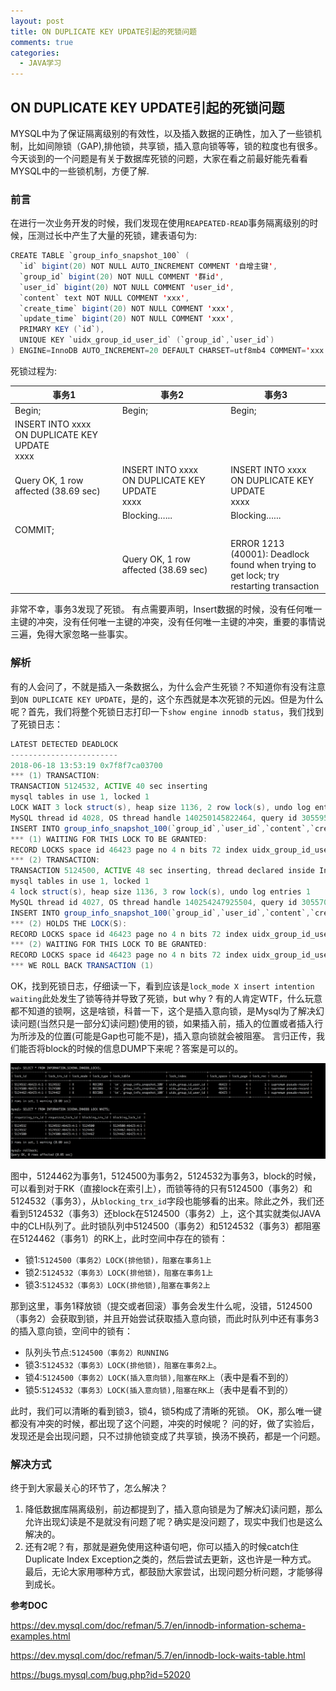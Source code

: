 ```yaml
---
layout: post
title: ON DUPLICATE KEY UPDATE引起的死锁问题
comments: true
categories:
  - JAVA学习
---
```


## ON DUPLICATE KEY UPDATE引起的死锁问题
MYSQL中为了保证隔离级别的有效性，以及插入数据的正确性，加入了一些锁机制，比如间隙锁（GAP),排他锁，共享锁，插入意向锁等等，锁的粒度也有很多。今天谈到的一个问题是有关于数据库死锁的问题，大家在看之前最好能先看看MYSQL中的一些锁机制，方便了解.

### 前言
在进行一次业务开发的时候，我们发现在使用`REAPEATED-READ`事务隔离级别的时候，压测过长中产生了大量的死锁，建表语句为:

```Java
CREATE TABLE `group_info_snapshot_100` (
  `id` bigint(20) NOT NULL AUTO_INCREMENT COMMENT '自增主键',
  `group_id` bigint(20) NOT NULL COMMENT '群id',
  `user_id` bigint(20) NOT NULL COMMENT 'user_id',
  `content` text NOT NULL COMMENT 'xxx',
  `create_time` bigint(20) NOT NULL COMMENT 'xxx',
  `update_time` bigint(20) NOT NULL COMMENT 'xxx',
  PRIMARY KEY (`id`),
  UNIQUE KEY `uidx_group_id_user_id` (`group_id`,`user_id`)
) ENGINE=InnoDB AUTO_INCREMENT=20 DEFAULT CHARSET=utf8mb4 COMMENT='xxx'
```

死锁过程为:

| 事务1                                                    | 事务2                                                    | 事务3                                                        |
| -------------------------------------------------------- | -------------------------------------------------------- | ------------------------------------------------------------ |
| Begin;                                                   | Begin;                                                   | Begin;                                                       |
| INSERT INTO xxxx <br />ON DUPLICATE KEY UPDATE<br />xxxx |                                                          |                                                              |
| Query OK, 1 row affected (38.69 sec)                     | INSERT INTO xxxx <br />ON DUPLICATE KEY UPDATE<br />xxxx | INSERT INTO xxxx <br />ON DUPLICATE KEY UPDATE<br />xxxx     |
|                                                          | Blocking…...                                             | Blocking…...                                                 |
| COMMIT;                                                  |                                                          |                                                              |
|                                                          | Query OK, 1 row affected (38.69 sec)                     | ERROR 1213 (40001): Deadlock <br />found when trying to get lock; try <br />restarting transaction |

非常不幸，事务3发现了死锁。
有点需要声明，Insert数据的时候，没有任何唯一主键的冲突，没有任何唯一主键的冲突，没有任何唯一主键的冲突，重要的事情说三遍，免得大家忽略一些事实。
### 解析
有的人会问了，不就是插入一条数据么，为什么会产生死锁？不知道你有没有注意到`ON DUPLICATE KEY UPDATE`，是的，这个东西就是本次死锁的元凶。但是为什么呢？首先，我们将整个死锁日志打印一下`show engine innodb status`，我们找到了死锁日志：

```java
LATEST DETECTED DEADLOCK
------------------------
2018-06-18 13:53:19 0x7f8f7ca03700
*** (1) TRANSACTION:
TRANSACTION 5124532, ACTIVE 40 sec inserting
mysql tables in use 1, locked 1
LOCK WAIT 3 lock struct(s), heap size 1136, 2 row lock(s), undo log entries 1
MySQL thread id 4028, OS thread handle 140250145822464, query id 305595 localhost 127.0.0.1 root update
INSERT INTO group_info_snapshot_100(`group_id`,`user_id`,`content`,`create_time`,`update_time`) VALUES(216172,xxxx,'{"basicInfo":{"groupId":"216132","admin":{"appId":2,"uid":"xxxx"},"groupStatus":"VALID","invitePermission":"EVERYONE","joinNeedPermission":"NONE","createTime":"1528954214128","updateTime":"1528954214128","defaultGroupName":"test17962、test93315、test39185、test30105","groupType":"PRIVATE"},"groupMembersBriefInfo":{"memberCount":22,"topMembers":[{"appId":2,"uid":"xxxx"},{"appId":2,"uid":"xxxx"},{"appId":2,"uid":"xxxx"},{"appId":2,"uid":"xxxx"}],"lastUpdateTime":"xxxx"}}',1528954217857,1528954217857)  ON DUPLICATE KEY UPDATE `content`='{"basicInfo":{"groupId":"216132","admin":{"appId":2,"uid":"xxxx"},"groupStatus":"VALID","invitePermission":"EVERYONE","joinNeedPermission":"NONE","createTime":"1528954214128","updateTime":"1528954214128","defaultGrou
*** (1) WAITING FOR THIS LOCK TO BE GRANTED:
RECORD LOCKS space id 46423 page no 4 n bits 72 index uidx_group_id_user_id of table `im`.`group_info_snapshot_100` trx id 5124532 lock_mode X insert intention waiting
*** (2) TRANSACTION:
TRANSACTION 5124500, ACTIVE 48 sec inserting, thread declared inside InnoDB 1
mysql tables in use 1, locked 1
4 lock struct(s), heap size 1136, 3 row lock(s), undo log entries 1
MySQL thread id 4027, OS thread handle 140254247925504, query id 305570 localhost 127.0.0.1 root update
INSERT INTO group_info_snapshot_100(`group_id`,`user_id`,`content`,`create_time`,`update_time`) VALUES(216171,xxxx,'{\"basicInfo\":{\"groupId\":\"216133\",\"admin\":{\"appId\":2,\"uid\":\"xxxx\"},\"groupStatus\":\"VALID\",\"invitePermission\":\"EVERYONE\",\"joinNeedPermission\":\"NONE\",\"createTime\":\"1528954214404\",\"updateTime\":\"1528954214404\",\"defaultGroupName\":\"test2194、test94277、test58560、test12835\",\"groupType\":\"PRIVATE\"},\"groupMembersBriefInfo\":{\"memberCount\":11,\"topMembers\":[{\"appId\":2,\"uid\":\"xxxx\"},{\"appId\":2,\"uid\":\"xxxx\"},{\"appId\":2,\"uid\":\"xxxx\"},{\"appId\":2,\"uid\":\"xxxx\"}],\"lastUpdateTime\":\"1528954217340\"}}',1528954218740,1528954218740)  ON DUPLICATE KEY UPDATE `content`='{\"basicInfo\":{\"groupId\":\"216133\",\"admin\":{\"appId\":2,\"uid\":\"xxxx\"},\"groupStatus\":\"VALID\",\"invitePermission\":\"EVERYONE\",\
*** (2) HOLDS THE LOCK(S):
RECORD LOCKS space id 46423 page no 4 n bits 72 index uidx_group_id_user_id of table `im`.`group_info_snapshot_100` trx id 5124500 lock_mode X
*** (2) WAITING FOR THIS LOCK TO BE GRANTED:
RECORD LOCKS space id 46423 page no 4 n bits 72 index uidx_group_id_user_id of table `im`.`group_info_snapshot_100` trx id 5124500 lock_mode X insert intention waiting
*** WE ROLL BACK TRANSACTION (1)
```

OK，找到死锁日志，仔细读一下，看到应该是`lock_mode X insert intention waiting`此处发生了锁等待并导致了死锁，but why ? 有的人肯定WTF，什么玩意都不知道的锁啊，这是啥锁，科普一下，这个是插入意向锁，是Mysql为了解决幻读问题(当然只是一部分幻读问题)使用的锁，如果插入前，插入的位置或者插入行为所涉及的位置(可能是Gap也可能不是)，插入意向锁就会被阻塞。
言归正传，我们能否将block的时候的信息DUMP下来呢？答案是可以的。

![placeholder](https://github.com/CodingRookieH/blog-image/blob/master/2018-06-18-mysql-dead-lock-step1.png?raw=true)

图中，5124462为事务1，5124500为事务2，5124532为事务3，block的时候，可以看到对于RK（直接lock在索引上），而锁等待的只有5124500（事务2）和5124532（事务3），从`blocking_trx_id`字段也能够看的出来。除此之外，我们还看到5124532（事务3）还block在5124500（事务2）上，这个其实就类似JAVA中的CLH队列了。此时锁队列中5124500（事务2）和5124532（事务3）都阻塞在5124462（事务1）的RK上，此时空间中存在的锁有：

- 锁1:`5124500（事务2）LOCK(排他锁)，阻塞在事务1上`
- 锁2:`5124532（事务3）LOCK(排他锁)，阻塞在事务1上`
- 锁3:`5124532（事务3）LOCK(排他锁),阻塞在事务2上`

那到这里，事务1释放锁（提交或者回滚）事务会发生什么呢，没错，5124500（事务2）会获取到锁，并且开始尝试获取插入意向锁，而此时队列中还有事务3的插入意向锁，空间中的锁有：

- 队列头节点:`5124500（事务2）RUNNING`
- 锁3:`5124532（事务3）LOCK(排他锁)，阻塞在事务2上`。
- 锁4:`5124500（事务2）LOCK(插入意向锁),阻塞在RK上`（表中是看不到的）
- 锁5:`5124532（事务3）LOCK(插入意向锁),阻塞在RK上`（表中是看不到的）

此时，我们可以清晰的看到锁3，锁4，锁5构成了清晰的死锁。
OK，那么唯一键都没有冲突的时候，都出现了这个问题，冲突的时候呢？
问的好，做了实验后，发现还是会出现问题，只不过排他锁变成了共享锁，换汤不换药，都是一个问题。

### 解决方式
终于到大家最关心的环节了，怎么解决？
1. 降低数据库隔离级别，前边都提到了，插入意向锁是为了解决幻读问题，那么允许出现幻读是不是就没有问题了呢？确实是没问题了，现实中我们也是这么解决的。
2. 还有2呢？有，那就是避免使用这种语句吧，你可以插入的时候catch住Duplicate Index Exception之类的，然后尝试去更新，这也许是一种方式。
最后，无论大家用哪种方式，都鼓励大家尝试，出现问题分析问题，才能够得到成长。

**参考DOC**

https://dev.mysql.com/doc/refman/5.7/en/innodb-information-schema-examples.html

https://dev.mysql.com/doc/refman/5.7/en/innodb-lock-waits-table.html

https://bugs.mysql.com/bug.php?id=52020

